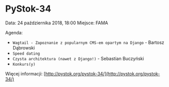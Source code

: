 PyStok-34
=========

Data: 24 października 2018, 18:00
Miejsce: FAMA

Agenda:

* `Wagtail - Zapoznanie z popularnym CMS-em opartym na Django` - Bartosz Dąbrowski
* `Speed dating`
* `Czysta architektura (nawet z Django!)` - Sebastian Buczyński
* `Konkurs(y)`

Więcej informacji: [http://pystok.org/pystok-34/](http://pystok.org/pystok-34/)

